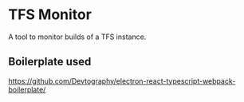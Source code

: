 # TFS Monitor
A tool to monitor builds of a TFS instance.

## Boilerplate used
https://github.com/Devtography/electron-react-typescript-webpack-boilerplate/
